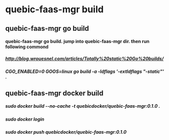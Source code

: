 # quebic-faas-mgr build
## quebic-faas-mgr go build
#### quebic-faas-mgr go build. jump into quebic-faas-mgr dir. then run following commond
##### http://blog.wrouesnel.com/articles/Totally%20static%20Go%20builds/
##### CGO_ENABLED=0 GOOS=linux go build -a -ldflags '-extldflags "-static"' .

## quebic-faas-mgr docker build
##### sudo docker build --no-cache -t quebicdocker/quebic-faas-mgr:0.1.0 .
##### sudo docker login
##### sudo docker push quebicdocker/quebic-faas-mgr:0.1.0